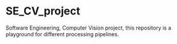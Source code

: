 # SE_CV_project
Software Engineering, Computer Vision project, this repository is a playground for different processing pipelines.
